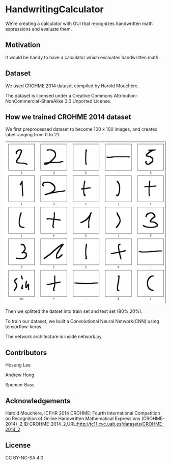 # HandwritingCalculator

We're creating a calculator with GUI that recognizes handwritten math expressions and evaluate them.

## Motivation

It would be handy to have a calculator which evaluates handwritten math.

## Dataset

We used CROHME 2014 dataset compiled by Harold Mouchère.

The dataset is licensed under a Creative Commons Attribution-NonCommercial-ShareAlike 3.0 Unported License.

## How we trained CROHME 2014 dataset

We first preprocessed dataset to become 100 x 100 images, and created label ranging from 0 to 21.

![processed_dataset_image.PNG](demo/processed_dataset_image.PNG)

Then we splitted the datset into train set and test set (80% 20%).

To train our dataset, we built a Convolutional Neural Network(CNN) using tensorflow-keras.

The network architecture is inside network.py

## Contributors

Hosung Lee

Andrew Hong

Spencer Bass

## Acknowledgements

Harold Mouchère, ICFHR 2014 CROHME: Fourth International Competition on Recognition of Online Handwritten Mathematical Expressions (CROHME-2014) ,2,ID:CROHME-2014_2,URL:http://tc11.cvc.uab.es/datasets/CROHME-2014_2

## License
CC BY-NC-SA 4.0